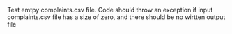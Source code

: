 Test emtpy complaints.csv file. Code should throw an exception if input complaints.csv file has a size of zero, and there should be no wirtten output file
